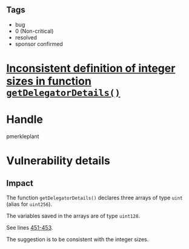## Tags

- bug
- 0 (Non-critical)
- resolved
- sponsor confirmed

# [Inconsistent definition of integer sizes in function `getDelegatorDetails()`](https://github.com/code-423n4/2021-10-covalent-findings/issues/70) 

# Handle

pmerkleplant


# Vulnerability details

## Impact
The function `getDelegatorDetails()` declares three arrays of type `uint` 
(alias for `uint256`).

The variables saved in the arrays are of type `uint128`.

See lines [451-453](https://github.com/code-423n4/2021-10-covalent/blob/main/contracts/DelegatedStaking.sol#L451).

The suggestion is to be consistent with the integer sizes.

